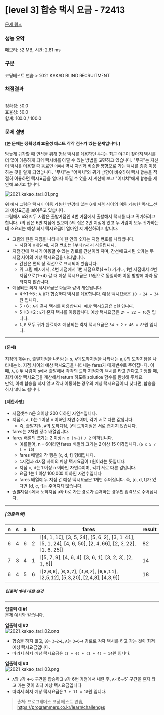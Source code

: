 # [level 3] 합승 택시 요금 - 72413 

[문제 링크](https://school.programmers.co.kr/learn/courses/30/lessons/72413) 

### 성능 요약

메모리: 52 MB, 시간: 2.81 ms

### 구분

코딩테스트 연습 > 2021 KAKAO BLIND RECRUITMENT

### 채점결과

<br/>정확성: 50.0<br/>효율성: 50.0<br/>합계: 100.0 / 100.0

### 문제 설명

<p style="user-select: auto;"><strong style="user-select: auto;">[본 문제는 정확성과 효율성 테스트 각각 점수가 있는 문제입니다.]</strong></p>

<p style="user-select: auto;">밤늦게 귀가할 때 안전을 위해 항상 택시를 이용하던 <code style="user-select: auto;">무지</code>는 최근 야근이 잦아져 택시를 더 많이 이용하게 되어 택시비를 아낄 수 있는 방법을 고민하고 있습니다. "무지"는 자신이 택시를 이용할 때 동료인 <code style="user-select: auto;">어피치</code> 역시 자신과 비슷한 방향으로 가는 택시를 종종 이용하는 것을 알게 되었습니다. "무지"는 "어피치"와 귀가 방향이 비슷하여 택시 합승을 적절히 이용하면 택시요금을 얼마나 아낄 수 있을 지 계산해 보고 "어피치"에게 합승을 제안해 보려고 합니다.</p>

<p style="user-select: auto;"><img src="https://grepp-programmers.s3.ap-northeast-2.amazonaws.com/files/production/715ff493-d1a0-44d8-9273-a785280b3f1e/2021_kakao_taxi_01.png" title="" alt="2021_kakao_taxi_01.png" style="user-select: auto;"></p>

<p style="user-select: auto;">위 예시 그림은 택시가 이동 가능한 반경에 있는 6개 지점 사이의 이동 가능한 택시노선과 예상요금을 보여주고 있습니다.<br style="user-select: auto;">
그림에서 <code style="user-select: auto;">A</code>와 <code style="user-select: auto;">B</code> 두 사람은 출발지점인 4번 지점에서 출발해서 택시를 타고 귀가하려고 합니다. <code style="user-select: auto;">A</code>의 집은 6번 지점에 있으며 <code style="user-select: auto;">B</code>의 집은 2번 지점에 있고 두 사람이 모두 귀가하는 데 소요되는 예상 최저 택시요금이 얼마인 지 계산하려고 합니다.</p>

<ul style="user-select: auto;">
<li style="user-select: auto;">그림의 원은 지점을 나타내며 원 안의 숫자는 지점 번호를 나타냅니다.

<ul style="user-select: auto;">
<li style="user-select: auto;">지점이 n개일 때, 지점 번호는 1부터 n까지 사용됩니다.</li>
</ul></li>
<li style="user-select: auto;">지점 간에 택시가 이동할 수 있는 경로를 간선이라 하며, 간선에 표시된 숫자는 두 지점 사이의 예상 택시요금을 나타냅니다.

<ul style="user-select: auto;">
<li style="user-select: auto;">간선은 편의 상 직선으로 표시되어 있습니다.</li>
<li style="user-select: auto;">위 그림 예시에서, 4번 지점에서 1번 지점으로(4→1) 가거나, 1번 지점에서 4번 지점으로(1→4) 갈 때 예상 택시요금은 <code style="user-select: auto;">10</code>원으로 동일하며 이동 방향에 따라 달라지지 않습니다.</li>
</ul></li>
<li style="user-select: auto;">예상되는 최저 택시요금은 다음과 같이 계산됩니다.

<ul style="user-select: auto;">
<li style="user-select: auto;">4→1→5 : <code style="user-select: auto;">A</code>, <code style="user-select: auto;">B</code>가 합승하여 택시를 이용합니다. 예상 택시요금은 <code style="user-select: auto;">10 + 24 = 34</code>원 입니다.</li>
<li style="user-select: auto;">5→6 : <code style="user-select: auto;">A</code>가 혼자 택시를 이용합니다. 예상 택시요금은 <code style="user-select: auto;">2</code>원 입니다.</li>
<li style="user-select: auto;">5→3→2 : <code style="user-select: auto;">B</code>가 혼자 택시를 이용합니다. 예상 택시요금은 <code style="user-select: auto;">24 + 22 = 46</code>원 입니다.</li>
<li style="user-select: auto;"><code style="user-select: auto;">A</code>, <code style="user-select: auto;">B</code> 모두 귀가 완료까지 예상되는 최저 택시요금은 <code style="user-select: auto;">34 + 2 + 46 = 82</code>원 입니다.</li>
</ul></li>
</ul>

<hr style="user-select: auto;">

<h4 style="user-select: auto;"><strong style="user-select: auto;">[문제]</strong></h4>

<p style="user-select: auto;">지점의 개수 n, 출발지점을 나타내는 s, <code style="user-select: auto;">A</code>의 도착지점을 나타내는 a, <code style="user-select: auto;">B</code>의 도착지점을 나타내는 b, 지점 사이의 예상 택시요금을 나타내는 fares가 매개변수로 주어집니다. 이때, <code style="user-select: auto;">A</code>, <code style="user-select: auto;">B</code> 두 사람이 s에서 출발해서 각각의 도착 지점까지 택시를 타고 간다고 가정할 때, 최저 예상 택시요금을 계산해서 return 하도록 solution 함수를 완성해 주세요.<br style="user-select: auto;">
만약, 아예 합승을 하지 않고 각자 이동하는 경우의 예상 택시요금이 더 낮다면, 합승을 하지 않아도 됩니다.</p>

<h4 style="user-select: auto;"><strong style="user-select: auto;">[제한사항]</strong></h4>

<ul style="user-select: auto;">
<li style="user-select: auto;">지점갯수 n은 3 이상 200 이하인 자연수입니다.</li>
<li style="user-select: auto;">지점 s, a, b는 1 이상 n 이하인 자연수이며, 각기 서로 다른 값입니다.

<ul style="user-select: auto;">
<li style="user-select: auto;">즉, 출발지점, <code style="user-select: auto;">A</code>의 도착지점, <code style="user-select: auto;">B</code>의 도착지점은 서로 겹치지 않습니다.</li>
</ul></li>
<li style="user-select: auto;">fares는 2차원 정수 배열입니다.</li>
<li style="user-select: auto;">fares 배열의 크기는 2 이상 <code style="user-select: auto;">n x (n-1) / 2</code> 이하입니다.

<ul style="user-select: auto;">
<li style="user-select: auto;">예를들어, n = 6이라면 fares 배열의 크기는 2 이상 15 이하입니다. (<code style="user-select: auto;">6 x 5 / 2 = 15</code>)</li>
<li style="user-select: auto;">fares 배열의 각 행은 [c, d, f] 형태입니다.</li>
<li style="user-select: auto;">c지점과 d지점 사이의 예상 택시요금이 <code style="user-select: auto;">f</code>원이라는 뜻입니다.</li>
<li style="user-select: auto;">지점 c, d는 1 이상 n 이하인 자연수이며, 각기 서로 다른 값입니다.</li>
<li style="user-select: auto;">요금 f는 1 이상 100,000 이하인 자연수입니다.</li>
<li style="user-select: auto;">fares 배열에 두 지점 간 예상 택시요금은 1개만 주어집니다. 즉, [c, d, f]가 있다면 [d, c, f]는 주어지지 않습니다.</li>
</ul></li>
<li style="user-select: auto;">출발지점 s에서 도착지점 a와 b로 가는 경로가 존재하는 경우만 입력으로 주어집니다.</li>
</ul>

<hr style="user-select: auto;">

<h5 style="user-select: auto;"><strong style="user-select: auto;">[입출력 예]</strong></h5>
<table class="table" style="user-select: auto;">
        <thead style="user-select: auto;"><tr style="user-select: auto;">
<th style="user-select: auto;">n</th>
<th style="user-select: auto;">s</th>
<th style="user-select: auto;">a</th>
<th style="user-select: auto;">b</th>
<th style="user-select: auto;">fares</th>
<th style="user-select: auto;">result</th>
</tr>
</thead>
        <tbody style="user-select: auto;"><tr style="user-select: auto;">
<td style="user-select: auto;">6</td>
<td style="user-select: auto;">4</td>
<td style="user-select: auto;">6</td>
<td style="user-select: auto;">2</td>
<td style="user-select: auto;">[[4, 1, 10], [3, 5, 24], [5, 6, 2], [3, 1, 41], [5, 1, 24], [4, 6, 50], [2, 4, 66], [2, 3, 22], [1, 6, 25]]</td>
<td style="user-select: auto;">82</td>
</tr>
<tr style="user-select: auto;">
<td style="user-select: auto;">7</td>
<td style="user-select: auto;">3</td>
<td style="user-select: auto;">4</td>
<td style="user-select: auto;">1</td>
<td style="user-select: auto;">[[5, 7, 9], [4, 6, 4], [3, 6, 1], [3, 2, 3], [2, 1, 6]]</td>
<td style="user-select: auto;">14</td>
</tr>
<tr style="user-select: auto;">
<td style="user-select: auto;">6</td>
<td style="user-select: auto;">4</td>
<td style="user-select: auto;">5</td>
<td style="user-select: auto;">6</td>
<td style="user-select: auto;">[[2,6,6], [6,3,7], [4,6,7], [6,5,11], [2,5,12], [5,3,20], [2,4,8], [4,3,9]]</td>
<td style="user-select: auto;">18</td>
</tr>
</tbody>
      </table>
<h5 style="user-select: auto;"><strong style="user-select: auto;">입출력 예에 대한 설명</strong></h5>

<hr style="user-select: auto;">

<p style="user-select: auto;"><strong style="user-select: auto;">입출력 예 #1</strong><br style="user-select: auto;">
문제 예시와 같습니다.</p>

<p style="user-select: auto;"><strong style="user-select: auto;">입출력 예 #2</strong><br style="user-select: auto;">
<img src="https://grepp-programmers.s3.ap-northeast-2.amazonaws.com/files/production/934fcb5a-f844-4b02-b7fa-46198123be05/2021_kakao_taxi_02.png" title="" alt="2021_kakao_taxi_02.png" style="user-select: auto;"></p>

<ul style="user-select: auto;">
<li style="user-select: auto;">합승을 하지 않고, <code style="user-select: auto;">B</code>는 <code style="user-select: auto;">3→2→1</code>, <code style="user-select: auto;">A</code>는 <code style="user-select: auto;">3→6→4</code> 경로로 각자 택시를 타고 가는 것이 최저 예상 택시요금입니다.</li>
<li style="user-select: auto;">따라서 최저 예상 택시요금은 <code style="user-select: auto;">(3 + 6) + (1 + 4) = 14</code>원 입니다.</li>
</ul>

<p style="user-select: auto;"><strong style="user-select: auto;">입출력 예 #3</strong><br style="user-select: auto;">
<img src="https://grepp-programmers.s3.ap-northeast-2.amazonaws.com/files/production/179cc8ad-73d2-46c9-95e9-2363f3cb345d/2021_kakao_taxi_03.png" title="" alt="2021_kakao_taxi_03.png" style="user-select: auto;"></p>

<ul style="user-select: auto;">
<li style="user-select: auto;"><code style="user-select: auto;">A</code>와 <code style="user-select: auto;">B</code>가 <code style="user-select: auto;">4→6</code> 구간을 합승하고 <code style="user-select: auto;">B</code>가 6번 지점에서 내린 후, <code style="user-select: auto;">A가</code>6→5` 구간을 혼자 타고 가는 것이 최저 예상 택시요금입니다.</li>
<li style="user-select: auto;">따라서 최저 예상 택시요금은 <code style="user-select: auto;">7 + 11 = 18</code>원 입니다.</li>
</ul>


> 출처: 프로그래머스 코딩 테스트 연습, https://programmers.co.kr/learn/challenges